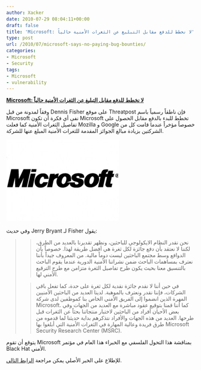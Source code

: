 ```yaml
---
author: Xacker
date: 2010-07-29 08:04:11+00:00
draft: false
title: 'Microsoft: لا نخطط للدفع مقابل التبليغ عن الثغرات الأمنية حالياً'
type: post
url: /2010/07/microsoft-says-no-paying-bug-bounties/
categories:
- Microsoft
- Security
tags:
- Microsoft
- vulnerability
---
```


**[Microsoft: لا نخطط للدفع مقابل التبليغ عن الثغرات الأمنية حالياً](it-scoop.com/2010/07/microsoft-says-no-paying-bug-bounties)**




وفقاً لمدونة من قبل Dennis Fisher على موقع Threatpost فإن ناطقاً رسمياً باسم Microsoft نفى أي فكرة أن تكون Microsoft تخطط للبدء بالدفع مقابل الحصول على تفاصيل الثغرات الأمنية كما فعلت Mozilla و Google خصوصاً مؤخراً عندما قامت كل من الشركتين بزيادة مبالغ الجوائز المقدمة للثغرات الأمنية المبلغ عنها للشركة.




[![](Microsoft-logo-300x218.jpg)
](it-scoop.com/2010/07/microsoft-says-no-paying-bug-bounties)




وفي حديث Jerry Bryant لـ Fisher يقول:





<blockquote>

> 
> نحن نقدر النظام الايكولوجي للباحثين، ونظهر تقديرنا بالعديد من الطرق، لكننا لا نعتقد بأن دفع جائزة لكل ثغرة هي أفضل طريقة لهذا. خصوصاً بأن الدوافع وسط مجتمع الباحثين ليست دوماً مالية. من المعروف جيداً بأننا نعترف بمساهمات الباحث ضمن نشراتنا الأمنية الدورية عندما يقوم الباحث بالتنسيق معنا بحيث يكون طرح تفاصيل الثغرة متزامن مع طرح الترقيع الأمني لها.
> 
> 

> 
> في حين أننا لا نقدم جائزة نقدية لكل ثغرة على حدة، كما تفعل باقي الشركات، فإننا نقدر ونعترف بالموهبة. لدينا العديد من الباحثين الأمنيين المهرة الذين انضموا إلى الفريق الأمني الخاص بنا كموظفين لدى شركة Microsoft. كما أننا قمنا بتوقيع عقود مباشرة مع العديد من الجهات وفي بعض الأحيان أفراد من الباحثين لاختبار منتجاتنا بحثاً عن الثغرات قبل طرحها. العديد من هذه الجهات والأفراد نتذكرهم بداية حديثنا لما قدموه من طرق فريدة وعالية المهارة في الثغرات الأمنية التي أبلغوا بها Microsoft Security Research Center (MSRC).
> 
> 
</blockquote>




يتوقع أن تقوم Microsoft بمناقشة هذا التحول الفلسفي مع الخبراء هذا العام في مؤتمر Black Hat الأمني.




للإطلاع على الخبر الأصلي يمكن مراجعة [الرابط التالي](http://threatpost.com/en_us/blogs/microsoft-says-no-paying-bug-bounties-072210).
